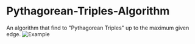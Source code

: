 # Pythagorean-Triples-Algorithm
An algorithm that find to "Pythagorean Triples" up to the maximum given edge.
![Example](https://user-images.githubusercontent.com/70312743/149944781-d967e632-215c-49ea-81c1-ad167f3772b8.png)

